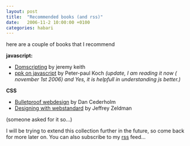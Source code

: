 ```yaml
---
layout: post
title:  "Recommended books (and rss)"
date:   2006-11-2 10:00:00 +0100
categories: habari
---
```

here are a couple of books that I recommend

<strong>javascript:</strong>
<ul>
	<li><a title="domscripting by jeremy keith" href="http://www.domscripting.com/book/sample/">Domscripting</a> by jeremy keith</li>
	<li><a title="buy his book!" href="http://www.quirksmode.org/book/">ppk on javascript</a> by Peter-paul Koch <em>(update, I am reading it now ( november 1st 2006) and Yes, it is helpfull in understanding js better.)</em></li>
</ul>
<strong>CSS</strong>
<ul>
	<li><a href="http://www.simplebits.com/publications/bulletproof/">Bulletproof webdesign</a> by Dan Cederholm</li>
	<li><a href="http://www.zeldman.com/dwws/">Designing with webstandard</a> by Jeffrey Zeldman</li>
</ul>
(someone asked for it so...)

I will be trying to extend this collection further in the future, so come back for more later on. You can also subscribe to my <a title="rss for wnas" href="feed://www.wnas.nl/?feed=rss2">rss</a> feed...
